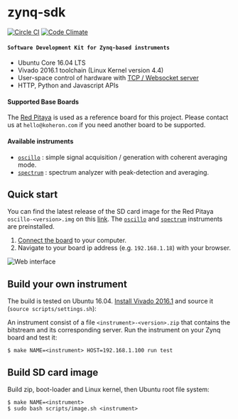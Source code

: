 # zynq-sdk

[![Circle CI](https://circleci.com/gh/Koheron/zynq-sdk.svg?style=shield)](https://circleci.com/gh/Koheron/zynq-sdk)
[![Code Climate](https://codeclimate.com/github/Koheron/zynq-sdk/badges/gpa.svg)](https://codeclimate.com/github/Koheron/zynq-sdk)

#### `Software Development Kit for Zynq-based instruments`

* Ubuntu Core 16.04 LTS
* Vivado 2016.1 toolchain (Linux Kernel version 4.4)
* User-space control of hardware with [TCP / Websocket server](https://github.com/Koheron/tcp-server)
* HTTP, Python and Javascript APIs

#### Supported Base Boards

The [Red Pitaya](http://redpitaya.com) is used as a reference board for this project. Please contact us at `hello@koheron.com` if you need another board to be supported.

#### Available instruments

* [`oscillo`](https://github.com/Koheron/zynq-sdk/tree/master/projects/oscillo) : simple signal acquisition / generation with coherent averaging mode.
* [`spectrum`](https://github.com/Koheron/zynq-sdk/tree/master/projects/spectrum) : spectrum analyzer with peak-detection and averaging.

## Quick start

You can find the latest release of the SD card image for the Red Pitaya `oscillo-<version>.img` on this [link](https://github.com/Koheron/zynq-sdk/releases). The [`oscillo`](https://github.com/Koheron/zynq-sdk/tree/master/projects/oscillo) and [`spectrum`](https://github.com/Koheron/zynq-sdk/tree/master/projects/spectrum) instruments are preinstalled.

1. [Connect the board](http://www.koheron.com/products/laser-development-kit/getting-started/) to your computer.
2. Navigate to your board ip address (e.g. `192.168.1.18`) with your browser.

![Web interface](https://cloud.githubusercontent.com/assets/1735094/16599901/d9a205ea-4304-11e6-9303-4f02c1aedb4d.png)

## Build your own instrument

The build is tested on Ubuntu 16.04.
[Install Vivado 2016.1](https://github.com/Koheron/zynq-sdk/issues/101) and source it (`source scripts/settings.sh`):

An instrument consist of a file `<instrument>-<version>.zip` that contains the bitstream and its corresponding server.
Run the instrument on your Zynq board and test it:
```
$ make NAME=<instrument> HOST=192.168.1.100 run test
```

## Build SD card image

Build zip, boot-loader and Linux kernel, then Ubuntu root file system:
```
$ make NAME=<instrument>
$ sudo bash scripts/image.sh <instrument>
```
